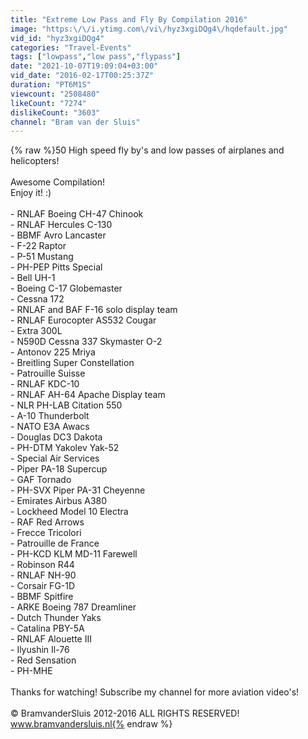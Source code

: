 ```yaml
---
title: "Extreme Low Pass and Fly By Compilation 2016"
image: "https:\/\/i.ytimg.com\/vi\/hyz3xgiDQg4\/hqdefault.jpg"
vid_id: "hyz3xgiDQg4"
categories: "Travel-Events"
tags: ["lowpass","low pass","flypass"]
date: "2021-10-07T19:09:04+03:00"
vid_date: "2016-02-17T00:25:37Z"
duration: "PT6M1S"
viewcount: "2508480"
likeCount: "7274"
dislikeCount: "3603"
channel: "Bram van der Sluis"
---
```

{% raw %}50 High speed fly by's and low passes of airplanes and helicopters!<br /><br />Awesome Compilation!<br />Enjoy it! :)<br /><br />- RNLAF Boeing CH-47 Chinook<br />- RNLAF Hercules C-130<br />- BBMF Avro Lancaster<br />- F-22 Raptor<br />- P-51 Mustang<br />- PH-PEP Pitts Special<br />- Bell UH-1<br />- Boeing C-17 Globemaster<br />- Cessna 172<br />- RNLAF and BAF F-16 solo display team<br />- RNLAF Eurocopter AS532 Cougar<br />- Extra 300L<br />- N590D Cessna 337 Skymaster O-2<br />- Antonov 225 Mriya<br />- Breitling Super Constellation<br />- Patrouille Suisse<br />- RNLAF KDC-10<br />- RNLAF AH-64 Apache Display team<br />- NLR PH-LAB Citation 550<br />- A-10 Thunderbolt<br />- NATO E3A Awacs<br />- Douglas DC3 Dakota<br />- PH-DTM Yakolev Yak-52<br />- Special Air Services<br />- Piper PA-18 Supercup<br />- GAF Tornado<br />- PH-SVX Piper PA-31 Cheyenne<br />- Emirates Airbus A380<br />- Lockheed Model 10 Electra<br />- RAF Red Arrows<br />- Frecce Tricolori<br />- Patrouille de France<br />- PH-KCD KLM MD-11 Farewell<br />- Robinson R44<br />- RNLAF NH-90<br />- Corsair FG-1D<br />- BBMF Spitfire<br />- ARKE Boeing 787 Dreamliner<br />- Dutch Thunder Yaks<br />- Catalina PBY-5A<br />- RNLAF Alouette III<br />- Ilyushin Il-76<br />- Red Sensation<br />- PH-MHE<br /><br />Thanks for watching! Subscribe my channel for more aviation video's!<br /><br />© BramvanderSluis 2012-2016 ALL RIGHTS RESERVED!<br />www.bramvandersluis.nl{% endraw %}
